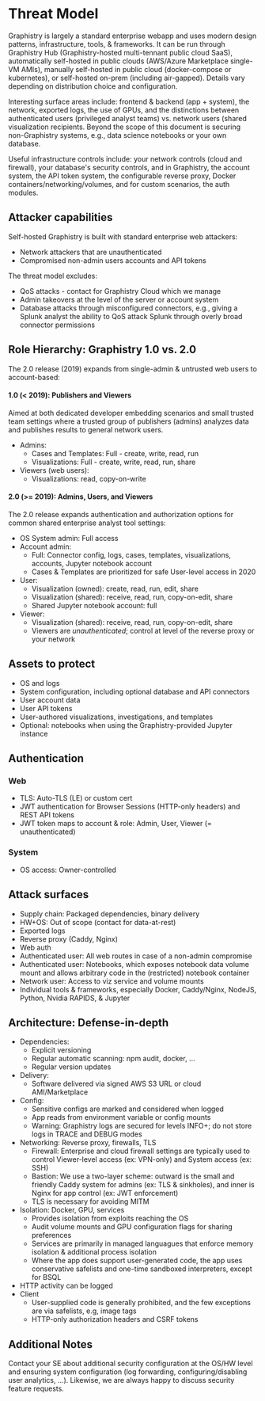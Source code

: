 # Threat Model

Graphistry is largely a standard enterprise webapp and uses modern design patterns, infrastructure, tools, & frameworks. It can be run through Graphistry Hub (Graphistry-hosted multi-tennant public cloud SaaS), automatically self-hosted in public clouds (AWS/Azure Marketplace single-VM AMIs), manually self-hosted in public cloud (docker-compose or kubernetes), or self-hosted on-prem (including air-gapped). Details vary depending on distribution choice and configuration.

Interesting surface areas include: frontend & backend (app + system), the network, exported logs, the use of GPUs, and the distinctions between authenticated users (privileged analyst teams) vs. network users (shared visualization recipients. Beyond the scope of this document is securing non-Graphistry systems, e.g., data science notebooks or your own database.

Useful infrastructure controls include: your network controls (cloud and firewall), your database's security controls, and in Graphistry, the account system, the API token system, the configurable reverse proxy, Docker containers/networking/volumes, and for custom scenarios, the auth modules.

## Attacker capabilities

Self-hosted Graphistry is built with standard enterprise web attackers:

* Network attackers that are unauthenticated
* Compromised non-admin users accounts and API tokens

The threat model excludes:

* QoS attacks - contact for Graphistry Cloud which we manage
* Admin takeovers at the level of the server or account system
* Database attacks through misconfigured connectors, e.g., giving a Splunk analyst the ability to QoS attack Splunk through overly broad connector permissions

## Role Hierarchy: Graphistry 1.0 vs. 2.0

The 2.0 release (2019) expands from single-admin & untrusted web users to account-based:

#### 1.0 (< 2019): Publishers and Viewers
Aimed at both dedicated developer embedding scenarios and small trusted team settings where a trusted group of publishers (admins) analyzes data and publishes results to general network users.

* Admins:
  * Cases and Templates: Full - create, write, read, run
  * Visualizations: Full - create, write, read, run, share
* Viewers (web users):
  * Visualizations: read, copy-on-write

#### 2.0 (>= 2019): Admins, Users, and Viewers
The 2.0 release expands authentication and authorization options for common shared enterprise analyst tool settings:

* OS System admin: Full access
* Account admin: 
  * Full: Connector config, logs, cases, templates, visualizations, accounts, Jupyter notebook account
  * Cases & Templates are prioritized for safe User-level access in 2020
* User: 
  * Visualization (owned): create, read, run, edit, share
  * Visualization (shared): receive, read, run, copy-on-edit, share
  * Shared Jupyter notebook account: full
* Viewer: 
  * Visualization (shared): receive, read, run, copy-on-edit, share
  * Viewers are *unauthenticated*; control at level of the reverse proxy or your network


## Assets to protect
* OS and logs
* System configuration, including optional database and API connectors
* User account data
* User API tokens
* User-authored visualizations, investigations, and templates
* Optional: notebooks when using the Graphistry-provided Jupyter instance


## Authentication

### Web
* TLS: Auto-TLS (LE) or custom cert 
* JWT authentication for Browser Sessions (HTTP-only headers) and REST API tokens
* JWT token maps to account & role: Admin, User, Viewer (= unauthenticated)

### System

* OS access: Owner-controlled


## Attack surfaces
* Supply chain: Packaged dependencies, binary delivery
* HW+OS: Out of scope (contact for data-at-rest)
* Exported logs
* Reverse proxy (Caddy, Nginx)
* Web auth
* Authenticated user: All web routes in case of a non-admin compromise
* Authenticated user: Notebooks, which exposes notebook data volume mount and allows arbitrary code in the (restricted) notebook container
* Network user: Access to viz service and volume mounts
* Individual tools & frameworks, especially Docker, Caddy/Nginx, NodeJS, Python, Nvidia RAPIDS, & Jupyter

## Architecture: Defense-in-depth
* Dependencies:
  * Explicit versioning
  * Regular automatic scanning: npm audit, docker, ...
  * Regular version updates
* Delivery:
   * Software delivered via signed AWS S3 URL or cloud AMI/Marketplace
* Config: 
  * Sensitive configs are marked and considered when logged
  * App reads from environment variable or config mounts
  * Warning: Graphistry logs are secured for levels INFO+; do not store logs in TRACE and DEBUG modes
* Networking: Reverse proxy, firewalls, TLS
  * Firewall: Enterprise and cloud firewall settings are typically used to control Viewer-level access (ex: VPN-only) and System access (ex: SSH)
  * Bastion: We use a two-layer scheme: outward is the small and friendly Caddy system for admins (ex: TLS & sinkholes), and inner is Nginx for app control (ex: JWT enforcement)
  * TLS is necessary for avoiding MITM
* Isolation: Docker, GPU, services
  * Provides isolation from exploits reaching the OS
  * Audit volume mounts and GPU configuration flags for sharing preferences
  * Services are primarily in managed languagues that enforce memory isolation & additional process isolation
  * Where the app does support user-generated code, the app uses conservative safelists and one-time sandboxed interpreters, except for BSQL
* HTTP activity can be logged
* Client
  * User-supplied code is generally prohibited, and the few exceptions are via safelists, e.g, image tags
  * HTTP-only authorization headers and CSRF tokens

## Additional Notes
Contact your SE about additional security configuration at the OS/HW level and ensuring system configuration (log forwarding, configuring/disabling user analytics, ...). Likewise, we are always happy to discuss security feature requests.
